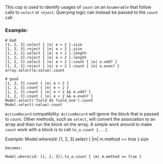 This cop is used to identify usages of `count` on an `Enumerable` that
follow calls to `select` or `reject`. Querying logic can instead be
passed to the `count` call.

### Example:
    # bad
    [1, 2, 3].select { |e| e > 2 }.size
    [1, 2, 3].reject { |e| e > 2 }.size
    [1, 2, 3].select { |e| e > 2 }.length
    [1, 2, 3].reject { |e| e > 2 }.length
    [1, 2, 3].select { |e| e > 2 }.count { |e| e.odd? }
    [1, 2, 3].reject { |e| e > 2 }.count { |e| e.even? }
    array.select(&:value).count

    # good
    [1, 2, 3].count { |e| e > 2 }
    [1, 2, 3].count { |e| e < 2 }
    [1, 2, 3].count { |e| e > 2 && e.odd? }
    [1, 2, 3].count { |e| e < 2 && e.even? }
    Model.select('field AS field_one').count
    Model.select(:value).count

`ActiveRecord` compatibility:
`ActiveRecord` will ignore the block that is passed to `count`.
Other methods, such as `select`, will convert the association to an
array and then run the block on the array. A simple work around to
make `count` work with a block is to call `to_a.count {...}`.

Example:
    Model.where(id: [1, 2, 3].select { |m| m.method == true }.size

    becomes:

    Model.where(id: [1, 2, 3]).to_a.count { |m| m.method == true }